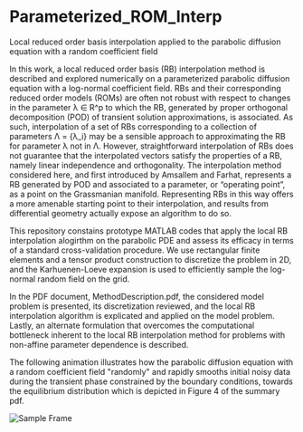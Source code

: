 # Parameterized_ROM_Interp
Local reduced order basis interpolation applied to the parabolic diffusion equation with a random coefficient field

In this work, a local reduced order basis (RB) interpolation method is described and explored numerically on a parameterized parabolic diffusion equation with a log-normal coefficient field. RBs and their corresponding reduced order models (ROMs) are often not robust with respect to changes in the parameter λ ∈ R^p to which the RB, generated by proper orthogonal decomposition (POD) of transient solution approximations, is associated. As such, interpolation of a set of RBs corresponding to a collection of parameters Λ = {λ_i} may be a sensible approach to approximating the RB for parameter λ not in Λ. However, straightforward interpolation of RBs does not guarantee that the interpolated vectors satisfy the properties of a RB, namely linear independence and orthogonality. The interpolation method considered here, and first introduced by Amsallem and Farhat, represents a RB generated by POD and associated to a parameter, or “operating point”, as a point on the Grassmanian manifold. Representing RBs in this way offers a more amenable starting point to their interpolation, and results from differential geometry
actually expose an algorithm to do so. 

This repository constains prototype MATLAB codes that apply the local RB interpolation alogirthm on the parabolic PDE and assess its efficacy in terms of a standard cross-validation procedure. We use rectangular finite elements and a tensor product construction to discretize the problem in 2D, and the Karhuenen-Loeve expansion is used to efficiently sample the log-normal random field on the grid.

In the PDF document, MethodDescription.pdf, the considered model problem is presented, its discretization reviewed, and the local RB interpolation algorithm is explicated and applied on the model problem. Lastly, an alternate formulation that overcomes the computational bottleneck inherent to the local RB interpolation method for problems with non-affine parameter dependence is described.

The following animation illustrates how the parabolic diffusion equation with a random coefficient field "randomly" and rapidly smooths initial noisy data during the transient phase constrained by the boundary conditions, towards the equilibrium distribution which is depicted in Figure 4 of the summary pdf.

![Sample Frame](transient_smooth.gif)

